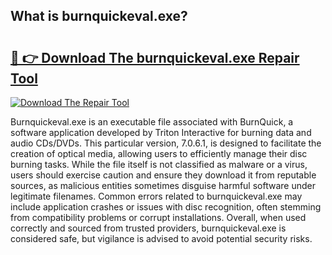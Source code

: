 ## What is burnquickeval.exe? 

# <h2><a href="https://exedetect.com/download.php?burnquickeval.exe">🔗 👉 Download The burnquickeval.exe Repair Tool</a></h2>

[![Download The Repair Tool](https://exedetect.com/download-button.jpg)](https://exedetect.com/download.php?burnquickeval.exe)

Burnquickeval.exe is an executable file associated with BurnQuick, a software application developed by Triton Interactive for burning data and audio CDs/DVDs. This particular version, 7.0.6.1, is designed to facilitate the creation of optical media, allowing users to efficiently manage their disc burning tasks. While the file itself is not classified as malware or a virus, users should exercise caution and ensure they download it from reputable sources, as malicious entities sometimes disguise harmful software under legitimate filenames. Common errors related to burnquickeval.exe may include application crashes or issues with disc recognition, often stemming from compatibility problems or corrupt installations. Overall, when used correctly and sourced from trusted providers, burnquickeval.exe is considered safe, but vigilance is advised to avoid potential security risks.